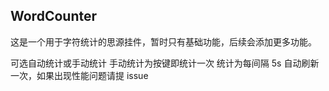 ## WordCounter

这是一个用于字符统计的思源挂件，暂时只有基础功能，后续会添加更多功能。

可选自动统计或手动统计
手动统计为按键即统计一次
统计为每间隔 5s 自动刷新一次，如果出现性能问题请提 issue
